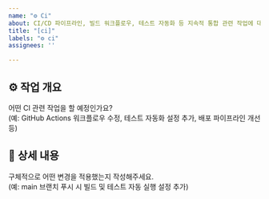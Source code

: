 ```yaml
---
name: "⚙️ Ci"
about: CI/CD 파이프라인, 빌드 워크플로우, 테스트 자동화 등 지속적 통합 관련 작업에 대한 이슈 템플릿입니다.
title: "[ci]"
labels: "⚙️ ci"
assignees: ''

---
```


## ⚙️ 작업 개요
어떤 CI 관련 작업을 할 예정인가요?  
(예: GitHub Actions 워크플로우 수정, 테스트 자동화 설정 추가, 배포 파이프라인 개선 등)

## 📝 상세 내용
구체적으로 어떤 변경을 적용했는지 작성해주세요.  
(예: main 브랜치 푸시 시 빌드 및 테스트 자동 실행 설정 추가)
